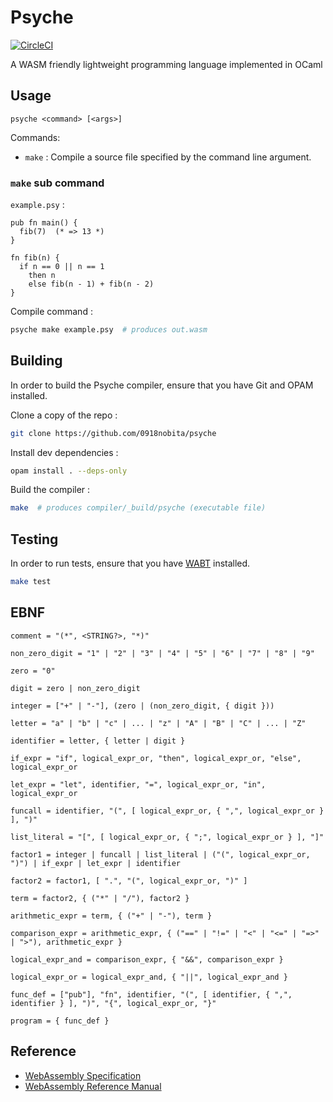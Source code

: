 # Psyche

[![CircleCI](https://circleci.com/gh/0918nobita/psyche.svg?style=svg)](https://circleci.com/gh/0918nobita/psyche)

A WASM friendly lightweight programming language implemented in OCaml

## Usage

```text
psyche <command> [<args>]
```

Commands:

- ``make`` : Compile a source file specified by the command line argument.

### ``make`` sub command

``example.psy`` :

```text
pub fn main() {
  fib(7)  (* => 13 *)
}

fn fib(n) {
  if n == 0 || n == 1
    then n
    else fib(n - 1) + fib(n - 2)
}
```

Compile command :

```bash
psyche make example.psy  # produces out.wasm
```

## Building

In order to build the Psyche compiler, ensure that you have Git and OPAM installed.

Clone a copy of the repo :

```bash
git clone https://github.com/0918nobita/psyche
```

Install dev dependencies :

```bash
opam install . --deps-only
```

Build the compiler :

```bash
make  # produces compiler/_build/psyche (executable file)
```

## Testing

In order to run tests, ensure that you have [WABT](https://github.com/WebAssembly/wabt) installed.

```bash
make test
```

## EBNF

```
comment = "(*", <STRING?>, "*)"

non_zero_digit = "1" | "2" | "3" | "4" | "5" | "6" | "7" | "8" | "9"

zero = "0"

digit = zero | non_zero_digit

integer = ["+" | "-"], (zero | (non_zero_digit, { digit }))

letter = "a" | "b" | "c" | ... | "z" | "A" | "B" | "C" | ... | "Z"

identifier = letter, { letter | digit }

if_expr = "if", logical_expr_or, "then", logical_expr_or, "else", logical_expr_or

let_expr = "let", identifier, "=", logical_expr_or, "in", logical_expr_or

funcall = identifier, "(", [ logical_expr_or, { ",", logical_expr_or } ], ")"

list_literal = "[", [ logical_expr_or, { ";", logical_expr_or } ], "]"

factor1 = integer | funcall | list_literal | ("(", logical_expr_or, ")") | if_expr | let_expr | identifier

factor2 = factor1, [ ".", "(", logical_expr_or, ")" ]

term = factor2, { ("*" | "/"), factor2 }

arithmetic_expr = term, { ("+" | "-"), term }

comparison_expr = arithmetic_expr, { ("==" | "!=" | "<" | "<=" | "=>" | ">"), arithmetic_expr }

logical_expr_and = comparison_expr, { "&&", comparison_expr }

logical_expr_or = logical_expr_and, { "||", logical_expr_and }

func_def = ["pub"], "fn", identifier, "(", [ identifier, { ",", identifier } ], ")", "{", logical_expr_or, "}"

program = { func_def }
```

## Reference

- [WebAssembly Specification](https://webassembly.github.io/spec/core/index.html)
- [WebAssembly Reference Manual](https://github.com/sunfishcode/wasm-reference-manual/blob/master/WebAssembly.md)
